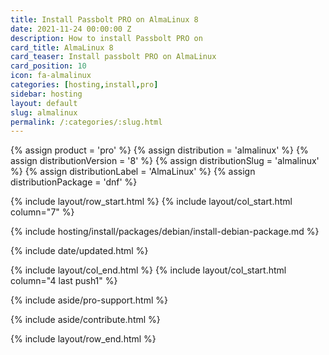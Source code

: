 ```yaml
---
title: Install Passbolt PRO on AlmaLinux 8
date: 2021-11-24 00:00:00 Z
description: How to install Passbolt PRO on
card_title: AlmaLinux 8
card_teaser: Install passbolt PRO on AlmaLinux
card_position: 10
icon: fa-almalinux
categories: [hosting,install,pro]
sidebar: hosting
layout: default
slug: almalinux
permalink: /:categories/:slug.html
---
```


{% assign product = 'pro' %}
{% assign distribution = 'almalinux' %}
{% assign distributionVersion = '8' %}
{% assign distributionSlug = 'almalinux' %}
{% assign distributionLabel = 'AlmaLinux' %}
{% assign distributionPackage = 'dnf' %}

{% include layout/row_start.html %}
{% include layout/col_start.html column="7" %}

{% include hosting/install/packages/debian/install-debian-package.md %}

{% include date/updated.html %}

{% include layout/col_end.html %}
{% include layout/col_start.html column="4 last push1" %}

{% include aside/pro-support.html %}

{% include aside/contribute.html %}

{% include layout/row_end.html %}
